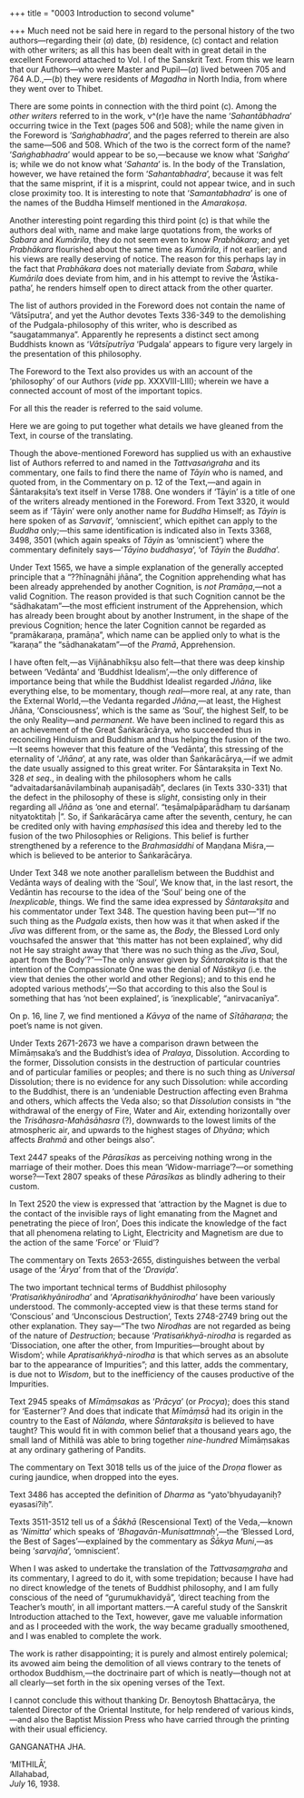 +++
title = "0003 Introduction to second volume"

+++
Much need not be said here in regard to the personal history of the two authors—regarding their (*a*) date, (*b*) residence, (c) contact and relation with other writers; as all this has been dealt with in great detail in the excellent Foreword attached to Vol. I of the Sanskrit Text. From this we learn that our Authors—who were Master and Pupil—(*a*) lived between 705 and 764 A.D.,—(*b*) they were residents of *Magadha* in North India, from where they went over to Thibet.

There are some points in connection with the third point (c). Among the *other writers* referred to in the work, v^(r)e have the name ‘*Sahantābhadra*’ occurring twice in the Text (pages 506 and 508); while the name given in the Foreword is ‘*Saṅghabhadra*’, and the pages referred to therein are also the same—506 and 508. Which of the two is the correct form of the name? ‘*Saṅghabhadra*’ would appear to be so,—because we know what ‘*Saṅgha*’ is; while we do not know what ‘*Sahanta*’ is. In the body of the Translation, however, we have retained the form ‘*Sahantabhadra*’, because it was felt that the same misprint, if it is a misprint, could not appear twice, and in such close proximity too. It is interesting to note that ‘*Samantabhadra*’ is one of the names of the Buddha Himself mentioned in the *Amarakoṣa*.

Another interesting point regarding this third point (c) is that while the authors deal with, name and make large quotations from, the works of *Śabara* and *Kumārila*, they do not seem even to know *Prabhākara*; and yet *Prabhākara* flourished about the same time as *Kumārila*, if not earlier; and his views are really deserving of notice. The reason for this perhaps lay in the fact that *Prabhākara* does not materially deviate from *Śabara*, while *Kumārila* does deviate from him, and in his attempt to revive the ‘Āstika-patha’, he renders himself open to direct attack from the other quarter.

The list of authors provided in the Foreword does not contain the name of ‘Vātsīputra’, and yet the Author devotes Texts 336-349 to the demolishing of the Pudgala-philosophy of this writer, who is described as “saugatammanya”. Apparently he represents a distinct sect among Buddhists known as ‘*Vātsīputrīya* ‘Pudgala’ appears to figure very largely in the presentation of this philosophy.

The Foreword to the Text also provides us with an account of the ‘philosophy’ of our Authors (*vide* pp. XXXVIII-LIII); wherein we have a connected account of most of the important topics.

For all this the reader is referred to the said volume.

Here we are going to put together what details we have gleaned from the Text, in course of the translating.

Though the above-mentioned Foreword has supplied us with an exhaustive list of Authors referred to and named in the *Tattvasaṅgraha* and its commentary, one fails to find there the name of *Tāyin* who is named, and quoted from, in the Commentary on p. 12 of the Text,—and again in Śāntarakṣita’s text itself in Verse 1788. One wonders if ‘Tāyin’ is a title of one of the writers already mentioned in the Foreword. From Text 3320, it would seem as if ‘Tāyin’ were only another name for *Buddha* Himself; as *Tāyin* is here spoken of as *Sarvavit*’, ‘omniscient’, which epithet can apply to the *Buddha* only;—this same identification is indicated also in Texts 3368, 3498, 3501 (which again speaks of *Tāyin* as ‘omniscient’) where the commentary definitely says—‘*Tāyino buddhasya*’, ‘of *Tāyin* the *Buddha*’.

Under Text 1565, we have a simple explanation of the generally accepted principle that a “??hīnagnāhi jñāna”, the Cognition apprehending what has been already apprehended by another Cognition, is *not Pramāṇa*,—not a valid Cognition. The reason provided is that such Cognition cannot be the “sādhakatam”—the most efficient instrument of the Apprehension, which has already been brought about by another Instrument, in the shape of the previous Cognition; hence the later Cognition cannot be regarded as “pramākaraṇa, pramāṇa”, which name can be applied only to what is the “karaṇa” the “sādhanakatam”—of the *Pramā*, Apprehension.

I have often felt,—as Vijñānabhīkṣu also felt—that there was deep kinship between ‘Vedānta’ and ‘Buddhist Idealism’,—the only difference of importance being that while the Buddhist Idealist regarded *Jñāna*, like everything else, to be momentary, though *real*—more real, at any rate, than the External World,—the Vedanta regarded *Jñāna*,—at least, the Highest Jñāna, ‘Consciousness’, which is the same as ‘Soul’, the highest Self, to be the only Reality—and *permanent*. We have been inclined to regard this as an achievement of the Great Śaṅkarācārya, who succeeded thus in reconciling Hinduism and Buddhism and thus helping the fusion of the two.—It seems however that this feature of the ‘Vedānta’, this stressing of the eternality of ‘*Jñāna*’, at any rate, was older than Śaṅkarācārya,—if we admit the date usually assigned to this great writer. For Śāntarakṣita in Text No. 328 *et seq*., in dealing with the philosophers whom he calls “advaitadarśanāvilambinaḥ aupaniṣadāḥ”, declares (in Texts 330-331) that the defect in the philosophy of these is *slight*, consisting only in their regarding all *Jñāna* as ‘one and eternal’. “teṣāmalpāparādhaṃ tu darśanaṃ nityatoktitaḥ \|”. So, if Śaṅkarācārya came after the seventh, century, he can be credited only with having *emphasised* this idea and thereby led to the fusion of the two Philosophies or Religions. This belief is further strengthened by a reference to the *Brahmasiddhi* of Maṇḍana Miśra,—which is believed to be anterior to Śaṅkarācārya.

Under Text 348 we note another parallelism between the Buddhist and Vedānta ways of dealing with the ‘Soul’, We know that, in the last resort, the Vedāntin has recourse to the idea of the ‘Soul’ being one of the *Inexplicable*, things. We find the same idea expressed by *Śāntarakṣita* and his commentator under Text 348. The question having been put—“If no such thing as the *Pudgala* exists, then how was it that when asked if the *Jīva* was different from, or the same as, the *Body*, the Blessed Lord only vouchsafed the answer that ‘this matter has not been explained’, why did not He say straight away that ‘there was no such thing as the *Jīva*, Soul, apart from the Body’?”—The only answer given by *Śāntarakṣita* is that the intention of the Compassionate One was the denial of *Nāstikya* (i.e. the view that denies the other world and other Regions); and to this end he adopted various methods’,—So that according to this also the Soul is something that has ‘not been explained’, is ‘inexplicable’, “anirvacanīya”.

On p. 16, line 7, we find mentioned a *Kāvya* of the name of *Sītāharaṇa*; the poet’s name is not given.

Under Texts 2671-2673 we have a comparison drawn between the Mīmāṃsaka’s and the Buddhist’s idea of *Pralaya*, Dissolution. According to the former, Dissolution consists in the destruction of particular countries and of particular families or peoples; and there is no such thing as *Universal* Dissolution; there is no evidence for any such Dissolution: while according to the Buddhist, there is an ‘undeniable Destruction affecting even Brahma and others, which affects the Veda also; so that *Dissolution* consists in “the withdrawal of the energy of Fire, Water and Air, extending horizontally over the *Trisāhasra-Mahāsāhasra* (?), downwards to the lowest limits of the atmospheric air, and upwards to the highest stages of *Dhyāna*; which affects *Brahmā* and other beings also”.

Text 2447 speaks of the *Pārasīkas* as perceiving nothing wrong in the marriage of their mother. Does this mean ‘Widow-marriage’?—or something worse?—Text 2807 speaks of these *Pārasīkas* as blindly adhering to their custom.

In Text 2520 the view is expressed that ‘attraction by the Magnet is due to the contact of the invisible rays of light emanating from the Magnet and penetrating the piece of Iron’, Does this indicate the knowledge of the fact that all phenomena relating to Light, Electricity and Magnetism are due to the action of the same ‘Force’ or ‘Fluid’?

The commentary on Texts 2653-2655, distinguishes between the verbal usage of the ‘*Ārya*’ from that of the ‘*Draviḍa*’.

The two important technical terms of Buddhist philosophy ‘*Pratisaṅkhyānirodha*’ and ‘*Apratisaṅkhyānirodha*’ have been variously understood. The commonly-accepted view is that these terms stand for ‘Conscious’ and ‘Unconscious Destruction’, Texts 2748-2749 bring out the other explanation. They say—“The two *Nirodhas* are not regarded as being of the nature of *Destruction*; because ‘*Pratisaṅkhyā-nirodha* is regarded as ‘Dissociation, one after the other, from Impurities—brought about by Wisdom’; while *Apratisaṅkhyā-nirodha* is that which serves as an absolute bar to the appearance of Impurities”; and this latter, adds the commentary, is due not to *Wisdom*, but to the inefficiency of the causes productive of the Impurities.

Text 2945 speaks of *Mīmāṃsakas* as ‘*Prācya*’ (or *Procya*); does this stand for ‘Easterner’? And does that indicate that *Mīmāṃsā* had its origin in the country to the East of *Nālanda*, where *Śāntarakṣita* is believed to have taught? This would fit in with common belief that a thousand years ago, the small land of Mithilā was able to bring together *nine-hundred* Mīmāṃsakas at any ordinary gathering of Pandits.

The commentary on Text 3018 tells us of the juice of the *Droṇa* flower as curing jaundice, when dropped into the eyes.

Text 3486 has accepted the definition of *Dharma* as “yato'bhyudayaniḥ?eyasasi?iḥ”.

Texts 3511-3512 tell us of a *Śākhā* (Rescensional Text) of the Veda,—known as ‘*Nimitta*’ which speaks of ‘*Bhagavān-Munisattmnaḥ*’,—the ‘Blessed Lord, the Best of Sages’—explained by the commentary as *Śākya Muni*,—as being ‘*sarvajña*’, ‘omniscient’.

When I was asked to undertake the translation of the *Tattvasaṃgraha* and its commentary, I agreed to do it, with some trepidation; because I have had no direct knowledge of the tenets of Buddhist philosophy, and I am fully conscious of the need of “gurumukhavidyā”, ‘direct teaching from the Teacher’s mouth’, in all important matters.—A careful study of the Sanskrit Introduction attached to the Text, however, gave me valuable information and as I proceeded with the work, the way became gradually smoothened, and I was enabled to complete the work.

The work is rather disappointing; it is purely and almost entirely polemical; its avowed aim being the demolition of all views contrary to the tenets of orthodox Buddhism,—the doctrinaire part of which is neatly—though not at all clearly—set forth in the six opening verses of the Text.

I cannot conclude this without thanking Dr. Benoytosh Bhattacārya, the talented Director of the Oriental Institute, for help rendered of various kinds,—and also the Baptist Mission Press who have carried through the printing with their usual efficiency.

GANGANATHA JHA.

‘MITHILĀ’,  
Allahabad,  
*July* 16, 1938.


